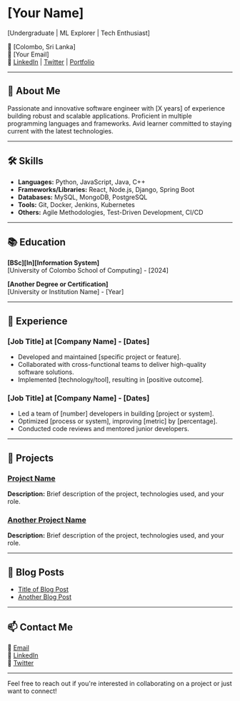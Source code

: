 # [Your Name]
[Undergraduate | ML Explorer | Tech Enthusiast]

📍 [Colombo, Sri Lanka]  
📧 [Your Email]  
🔗 [LinkedIn](https://www.linkedin.com/in/iflalismalebbe) | [Twitter](https://twitter.com/Iflal) | [Portfolio](https://yourportfolio.com)

---

## 🚀 About Me

Passionate and innovative software engineer with [X years] of experience building robust and scalable applications. Proficient in multiple programming languages and frameworks. Avid learner committed to staying current with the latest technologies.

---

## 🛠️ Skills

- **Languages:** Python, JavaScript, Java, C++
- **Frameworks/Libraries:** React, Node.js, Django, Spring Boot
- **Databases:** MySQL, MongoDB, PostgreSQL
- **Tools:** Git, Docker, Jenkins, Kubernetes
- **Others:** Agile Methodologies, Test-Driven Development, CI/CD

---

## 📚 Education

**[BSc][In][Information System]**  
[University of Colombo School of Computing] - [2024]

**[Another Degree or Certification]**  
[University or Institution Name] - [Year]

---

## 💼 Experience

### [Job Title] at [Company Name] - [Dates]
- Developed and maintained [specific project or feature].
- Collaborated with cross-functional teams to deliver high-quality software solutions.
- Implemented [technology/tool], resulting in [positive outcome].

### [Job Title] at [Company Name] - [Dates]
- Led a team of [number] developers in building [project or system].
- Optimized [process or system], improving [metric] by [percentage].
- Conducted code reviews and mentored junior developers.

---

## 📄 Projects

### [Project Name](https://github.com/yourusername/projectname)
**Description:** Brief description of the project, technologies used, and your role.

### [Another Project Name](https://github.com/yourusername/projectname)
**Description:** Brief description of the project, technologies used, and your role.

---

## 📝 Blog Posts

- [Title of Blog Post](https://yourblog.com/post)
- [Another Blog Post](https://yourblog.com/post)

---

## 📫 Contact Me

📧 [Email](iflalm5@gmail.com)  
🔗 [LinkedIn](https://www.linkedin.com/in/iflalismalebbe)  
🔗 [Twitter](https://twitter.com/yourusername)

---

Feel free to reach out if you're interested in collaborating on a project or just want to connect!

